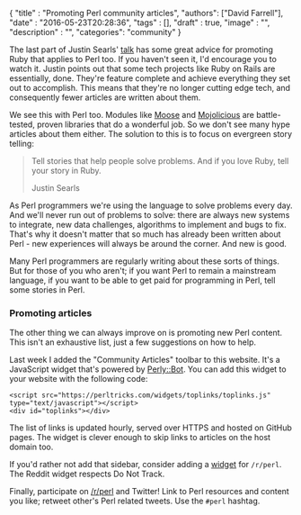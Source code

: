 
  {
    "title"  : "Promoting Perl community articles",
    "authors": ["David Farrell"],
    "date"   : "2016-05-23T20:28:36",
    "tags"   : [],
    "draft"  : true,
    "image"  : "",
    "description" : "",
    "categories": "community"
  }

The last part of Justin Searls' [talk](https://vimeo.com/165527044#t=28m10s) has some great advice for promoting Ruby that applies to Perl too. If you haven't seen it, I'd encourage you to watch it. Justin points out that some tech projects like Ruby on Rails are essentially, done. They're feature complete and achieve everything they set out to accomplish. This means that they're no longer cutting edge tech, and consequently fewer articles are written about them.

We see this with Perl too. Modules like [Moose](https://metacpan.org/pod/Moose) and [Mojolicious](https://metacpan.org/pod/Mojolicious) are battle-tested, proven libraries that do a wonderful job. So we don't see many hype articles about them either. The solution to this is to focus on evergreen story telling:

> Tell stories that help people solve problems. And if you love Ruby, tell your story in Ruby.
>
> Justin Searls

As Perl programmers we're using the language to solve problems every day. And we'll never run out of problems to solve: there are always new systems to integrate, new data challenges, algorithms to implement and bugs to fix. That's why it doesn't matter that so much has already been written about Perl - new experiences will always be around the corner. And new is good.

Many Perl programmers are regularly writing about these sorts of things. But for those of you who aren't; if you want Perl to remain a mainstream language, if you want to be able to get paid for programming in Perl, tell some stories in Perl.

### Promoting articles
The other thing we can always improve on is promoting new Perl content. This isn't an exhaustive list, just a few suggestions on how to help.

Last week I added the "Community Articles" toolbar to this website. It's a JavaScript widget that's powered by [Perly::Bot](https://github.com/dnmfarrell/Perly-Bot). You can add this widget to your website with the following code:

    <script src="https://perltricks.com/widgets/toplinks/toplinks.js" type="text/javascript"></script>
    <div id="toplinks"></div>

The list of links is updated hourly, served over HTTPS and hosted on GitHub pages. The widget is clever enough to skip links to articles on the host domain too.

If you'd rather not add that sidebar, consider adding a [widget](https://www.reddit.com/r/perl/widget) for `/r/perl`. The Reddit widget respects Do Not Track.

Finally, participate on [/r/perl](https://reddit.com/r/perl) and Twitter! Link to Perl resources and content you like; retweet other's Perl related tweets. Use the `#perl` hashtag.

